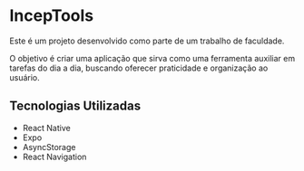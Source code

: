 # IncepTools

Este é um projeto desenvolvido como parte de um trabalho de faculdade.

O objetivo é criar uma aplicação que sirva como uma ferramenta auxiliar em tarefas do dia a dia, buscando oferecer praticidade e organização ao usuário.

## Tecnologias Utilizadas

- React Native
- Expo
- AsyncStorage
- React Navigation
